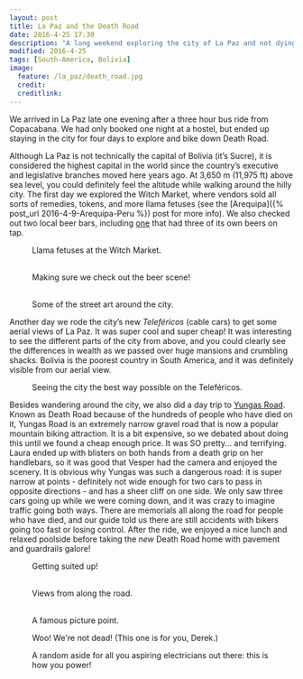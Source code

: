 ```yaml
---
layout: post
title: La Paz and the Death Road
date: 2016-4-25 17:30
description: "A long weekend exploring the city of La Paz and not dying on Death Road."
modified: 2016-4-25
tags: [South-America, Bolivia]
image:
  feature: /la_paz/death_road.jpg
  credit: 
  creditlink:
---
```


We arrived in La Paz late one evening after a three hour bus ride from Copacabana. We had only booked one night at a hostel, but ended up staying in the city for four days to explore and bike down Death Road. 

Although La Paz is not technically the capital of Bolivia (it’s Sucre), it is considered the highest capital in the world since the country’s executive and legislative branches moved here years ago. At 3,650 m (11,975 ft) above sea level, you could definitely feel the altitude while walking around the hilly city. The first day we explored the Witch Market, where vendors sold all sorts of remedies, tokens, and more llama fetuses (see the [Arequipa]({% post_url 2016-4-9-Arequipa-Peru %}) post for more info). We also checked out two local beer bars, including [one](https://untappd.com/user/veswill3/checkin/299279912) that had three of its own beers on tap. 
<figure>
    <a href="/images/la_paz/llama_fetuses.jpg"><img src="/images/la_paz/llama_fetuses.jpg" alt=""></a>
    <figcaption>Llama fetuses at the Witch Market.</figcaption>
</figure>

<figure class="half">
    <a href="/images/la_paz/sol_y_luna.jpg"><img src="/images/la_paz/sol_y_luna.jpg" alt=""></a>
    <a href="/images/la_paz/pinkys_out.jpg"><img src="/images/la_paz/pinkys_out.jpg" alt=""></a>
    <figcaption>Making sure we check out the beer scene!</figcaption>
</figure>

<figure class="half">
    <a href="/images/la_paz/street_art.jpg"><img src="/images/la_paz/street_art.jpg" alt=""></a>
    <a href="/images/la_paz/street_art2.jpg"><img src="/images/la_paz/street_art2.jpg" alt=""></a>
    <figcaption>Some of the street art around the city.</figcaption>
</figure>

Another day we rode the city’s new *Teleféricos* (cable cars) to get some aerial views of La Paz. It was super cool and super cheap! It was interesting to see the different parts of the city from above, and you could clearly see the differences in wealth as we passed over huge mansions and crumbling shacks. Bolivia is the poorest country in South America, and it was definitely visible from our aerial view. 
<figure>
    <a href="/images/la_paz/teleferico.jpg"><img src="/images/la_paz/teleferico.jpg" alt=""></a>
    <figcaption>Seeing the city the best way possible on the Teleféricos.</figcaption>
</figure>

Besides wandering around the city, we also did a day trip to [Yungas Road](https://en.wikipedia.org/wiki/Yungas_Road). Known as Death Road because of the hundreds of people who have died on it, Yungas Road is an extremely narrow gravel road that is now a popular mountain biking attraction. It is a bit expensive, so we debated about doing this until we found a cheap enough price. It was SO pretty... and terrifying. Laura ended up with blisters on both hands from a death grip on her handlebars, so it was good that Vesper had the camera and enjoyed the scenery. It is obvious why Yungas was such a dangerous road: it is super narrow at points - definitely not wide enough for two cars to pass in opposite directions - and has a sheer cliff on one side. We only saw three cars going up while we were coming down, and it was crazy to imagine traffic going both ways. There are memorials all along the road for people who have died, and our guide told us there are still accidents with bikers going too fast or losing control. After the ride, we enjoyed a nice lunch and relaxed poolside before taking the *new* Death Road home with pavement and guardrails galore! 

<figure>
    <a href="/images/la_paz/bike_suit.jpg"><img src="/images/la_paz/bike_suit.jpg" alt=""></a>
    <figcaption>Getting suited up!</figcaption>
</figure>

<figure class="half">
    <a href="/images/la_paz/buses.jpg"><img src="/images/la_paz/buses.jpg" alt=""></a>
    <a href="/images/la_paz/along_the_road.jpg"><img src="/images/la_paz/along_the_road.jpg" alt=""></a>
    <figcaption>Views from along the road.</figcaption>
</figure>

<figure class="half">
    <a href="/images/la_paz/in_front_of_clif.jpg"><img src="/images/la_paz/in_front_of_clif.jpg" alt=""></a>
    <a href="/images/la_paz/on_the_cliff.jpg"><img src="/images/la_paz/on_the_cliff.jpg" alt=""></a>
    <figcaption>A famous picture point.</figcaption>
</figure>

<figure>
    <a href="/images/la_paz/bike_lift.gif"><img src="/images/la_paz/bike_lift.gif" alt=""></a>
    <figcaption>Woo! We're not dead! (This one is for you, Derek.)</figcaption>
</figure>

<figure>
    <a href="/images/la_paz/power_lines.jpg"><img src="/images/la_paz/power_lines.jpg" alt=""></a>
    <figcaption>A random aside for all you aspiring electricians out there: this is how you power!</figcaption>
</figure>
